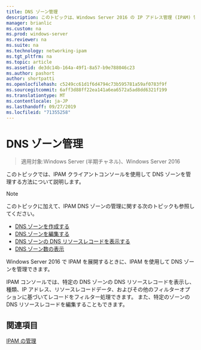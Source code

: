 ```yaml
---
title: DNS ゾーン管理
description: このトピックは、Windows Server 2016 の IP アドレス管理 (IPAM) 管理ガイドに含まれています。
manager: brianlic
ms.custom: na
ms.prod: windows-server
ms.reviewer: na
ms.suite: na
ms.technology: networking-ipam
ms.tgt_pltfrm: na
ms.topic: article
ms.assetid: de3dc14b-164a-49f1-8a57-b9e788046c23
ms.author: pashort
author: shortpatti
ms.openlocfilehash: c5249cc61d1f6d4794c73b595781a59af0783f9f
ms.sourcegitcommit: 6aff3d88ff22ea141a6ea6572a5ad8dd6321f199
ms.translationtype: MT
ms.contentlocale: ja-JP
ms.lasthandoff: 09/27/2019
ms.locfileid: "71355258"
---
```

# <a name="dns-zone-management"></a>DNS ゾーン管理

>適用対象:Windows Server (半期チャネル)、Windows Server 2016

このトピックでは、IPAM クライアントコンソールを使用して DNS ゾーンを管理する方法について説明します。  
  
> [!NOTE]  
> このトピックに加えて、IPAM DNS ゾーンの管理に関する次のトピックも参照してください。  
>   
> -   [DNS ゾーンを作成する](../../technologies/ipam/Create-a-DNS-Zone.md)  
> -   [DNS ゾーンを編集する](../../technologies/ipam/Edit-a-DNS-Zone.md)  
> -   [DNS ゾーンの DNS リソースレコードを表示する](../../technologies/ipam/View-DNS-Resource-Records-for-a-DNS-Zone.md)  
> -   [DNS ゾーン数の表示](../../technologies/ipam/View-DNS-Zones.md)  
  
Windows Server 2016 で IPAM を展開するときに、IPAM を使用して DNS ゾーンを管理できます。  
  
IPAM コンソールでは、特定の DNS ゾーンの DNS リソースレコードを表示し、種類、IP アドレス、リソースレコードデータ、およびその他のフィルターオプションに基づいてレコードをフィルター処理できます。 また、特定のゾーンの DNS リソースレコードを編集することもできます。  
  
## <a name="see-also"></a>関連項目  
[IPAM の管理](Manage-IPAM.md)  
  


